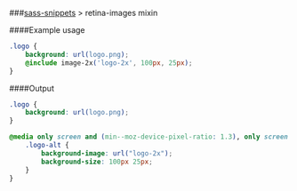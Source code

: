 ###[sass-snippets](../../../../) > retina-images mixin

####Example usage
```css
.logo {
    background: url(logo.png);
    @include image-2x('logo-2x', 100px, 25px);
}
```

####Output
```css
.logo {
    background: url(logo.png);
}

@media only screen and (min--moz-device-pixel-ratio: 1.3), only screen and (-o-min-device-pixel-ratio: 2.6 / 2), only screen and (-webkit-min-device-pixel-ratio: 1.3), only screen and (min-device-pixel-ratio: 1.3), only screen and (min-resolution: 1.3dppx) {
    .logo-alt {
        background-image: url("logo-2x");
        background-size: 100px 25px;
    }
}
```